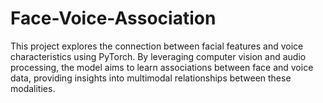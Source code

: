 # Face-Voice-Association
This project explores the connection between facial features and voice characteristics using PyTorch. By leveraging computer vision and audio processing, the model aims to learn associations between face and voice data, providing insights into multimodal relationships between these modalities.
